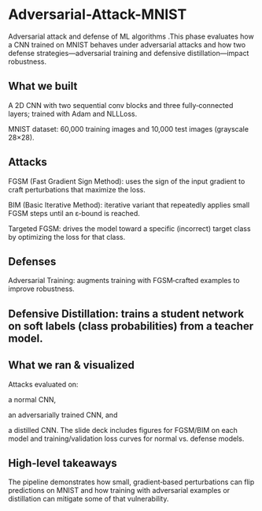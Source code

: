 # Adversarial-Attack-MNIST
Adversarial attack and defense of ML algorithms 
.This phase evaluates how a CNN trained on MNIST behaves under adversarial attacks and how two defense strategies—adversarial training and defensive distillation—impact robustness. 

## What we built
A 2D CNN with two sequential conv blocks and three fully‑connected layers; trained with Adam and NLLLoss. 

MNIST dataset: 60,000 training images and 10,000 test images (grayscale 28×28). 

## Attacks
FGSM (Fast Gradient Sign Method): uses the sign of the input gradient to craft perturbations that maximize the loss. 

BIM (Basic Iterative Method): iterative variant that repeatedly applies small FGSM steps until an ε‑bound is reached. 

Targeted FGSM: drives the model toward a specific (incorrect) target class by optimizing the loss for that class. 

## Defenses
Adversarial Training: augments training with FGSM‑crafted examples to improve robustness. 

## Defensive Distillation: trains a student network on soft labels (class probabilities) from a teacher model. 

## What we ran & visualized
Attacks evaluated on:

a normal CNN,

an adversarially trained CNN, and

a distilled CNN.
The slide deck includes figures for FGSM/BIM on each model and training/validation loss curves for normal vs. defense models. 

## High‑level takeaways
The pipeline demonstrates how small, gradient‑based perturbations can flip predictions on MNIST and how training with adversarial examples or distillation can mitigate some of that vulnerability. 

